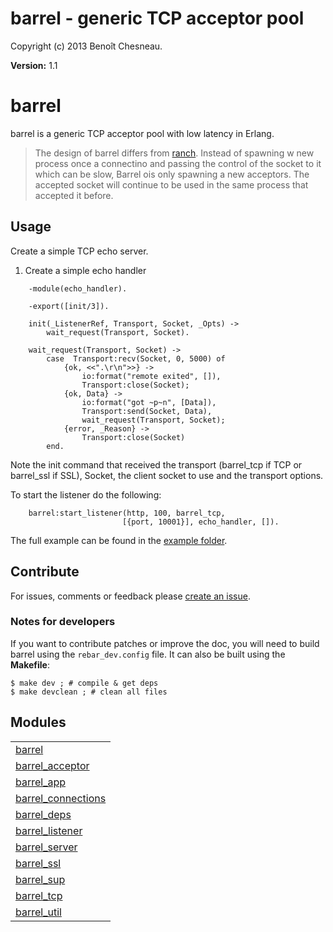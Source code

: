 

# barrel - generic TCP acceptor pool #

Copyright (c) 2013 Benoît Chesneau.

__Version:__ 1.1

# barrel

barrel is a generic TCP acceptor pool with low latency in Erlang.

> The design of barrel differs from
> [ranch](http://github.com/extend/ranch). Instead of spawning w new
> process once a connectino and passing the control of the socket to it
> which can be slow, Barrel ois only spawning a new acceptors. The
> accepted socket will continue to be used in the same process that
> accepted it before.

## Usage

Create a simple TCP echo server.

1. Create a simple echo handler

```
    -module(echo_handler).

    -export([init/3]).

    init(_ListenerRef, Transport, Socket, _Opts) ->
        wait_request(Transport, Socket).

    wait_request(Transport, Socket) ->
        case  Transport:recv(Socket, 0, 5000) of
            {ok, <<".\r\n">>} ->
                io:format("remote exited", []),
                Transport:close(Socket);
            {ok, Data} ->
                io:format("got ~p~n", [Data]),
                Transport:send(Socket, Data),
                wait_request(Transport, Socket);
            {error, _Reason} ->
                Transport:close(Socket)
        end.
```

Note the init command that received the transport (barrel_tcp if TCP or
barrel_ssl if SSL), Socket, the client socket to use and the transport
options.

To start the listener do the following:

```
    barrel:start_listener(http, 100, barrel_tcp,
                         [{port, 10001}], echo_handler, []).
```

The full example can be found in the [example folder](http://github.com/benoitc/barrel/tree/master/example/echo).

## Contribute

For issues, comments or feedback please [create an
issue](http://github.com/benoitc/barrel/issues).

### Notes for developers

If you want to contribute patches or improve the doc, you will need to
build barrel using the `rebar_dev.config`  file. It can also be built
using the **Makefile**:

```
$ make dev ; # compile & get deps
$ make devclean ; # clean all files
```



## Modules ##


<table width="100%" border="0" summary="list of modules">
<tr><td><a href="http://github.com/benoitc/barrel/blob/master/doc/barrel.md" class="module">barrel</a></td></tr>
<tr><td><a href="http://github.com/benoitc/barrel/blob/master/doc/barrel_acceptor.md" class="module">barrel_acceptor</a></td></tr>
<tr><td><a href="http://github.com/benoitc/barrel/blob/master/doc/barrel_app.md" class="module">barrel_app</a></td></tr>
<tr><td><a href="http://github.com/benoitc/barrel/blob/master/doc/barrel_connections.md" class="module">barrel_connections</a></td></tr>
<tr><td><a href="http://github.com/benoitc/barrel/blob/master/doc/barrel_deps.md" class="module">barrel_deps</a></td></tr>
<tr><td><a href="http://github.com/benoitc/barrel/blob/master/doc/barrel_listener.md" class="module">barrel_listener</a></td></tr>
<tr><td><a href="http://github.com/benoitc/barrel/blob/master/doc/barrel_server.md" class="module">barrel_server</a></td></tr>
<tr><td><a href="http://github.com/benoitc/barrel/blob/master/doc/barrel_ssl.md" class="module">barrel_ssl</a></td></tr>
<tr><td><a href="http://github.com/benoitc/barrel/blob/master/doc/barrel_sup.md" class="module">barrel_sup</a></td></tr>
<tr><td><a href="http://github.com/benoitc/barrel/blob/master/doc/barrel_tcp.md" class="module">barrel_tcp</a></td></tr>
<tr><td><a href="http://github.com/benoitc/barrel/blob/master/doc/barrel_util.md" class="module">barrel_util</a></td></tr></table>

